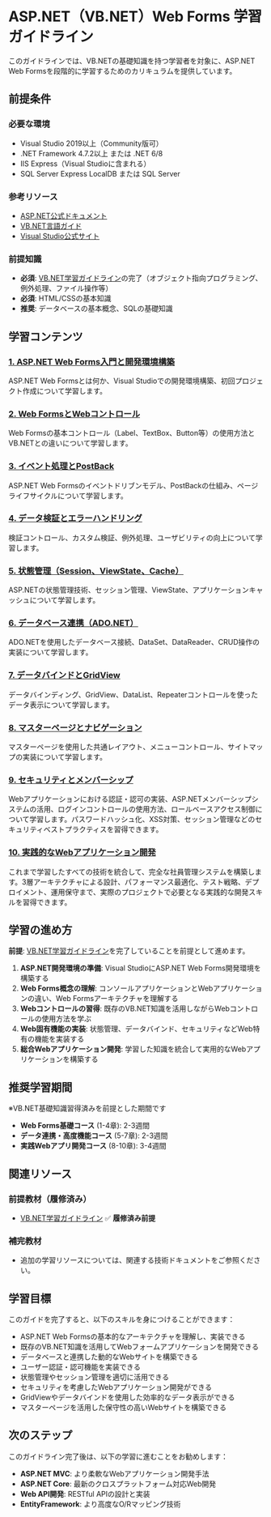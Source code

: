 # ASP.NET（VB.NET）Web Forms 学習ガイドライン

このガイドラインでは、VB.NETの基礎知識を持つ学習者を対象に、ASP.NET Web Formsを段階的に学習するためのカリキュラムを提供しています。

## 前提条件

### 必要な環境
- Visual Studio 2019以上（Community版可）
- .NET Framework 4.7.2以上 または .NET 6/8
- IIS Express（Visual Studioに含まれる）
- SQL Server Express LocalDB または SQL Server

### 参考リソース
- [ASP.NET公式ドキュメント](https://docs.microsoft.com/ja-jp/aspnet/)
- [VB.NET言語ガイド](https://docs.microsoft.com/ja-jp/dotnet/visual-basic/)
- [Visual Studio公式サイト](https://visualstudio.microsoft.com/ja/)

### 前提知識
- **必須**: [VB.NET学習ガイドライン](../vbnet/README.md)の完了（オブジェクト指向プログラミング、例外処理、ファイル操作等）
- **必須**: HTML/CSSの基本知識
- **推奨**: データベースの基本概念、SQLの基礎知識

## 学習コンテンツ

### [1. ASP.NET Web Forms入門と開発環境構築](https://fcircle-biz.github.io/tech_docs/guide/programming-languages/dotnet-ecosystem/aspnet-vb/aspnet-vb-learning-material-01.html)
ASP.NET Web Formsとは何か、Visual Studioでの開発環境構築、初回プロジェクト作成について学習します。

### [2. Web FormsとWebコントロール](https://fcircle-biz.github.io/tech_docs/guide/programming-languages/dotnet-ecosystem/aspnet-vb/aspnet-vb-learning-material-02.html)
Web Formsの基本コントロール（Label、TextBox、Button等）の使用方法とVB.NETとの違いについて学習します。

### [3. イベント処理とPostBack](https://fcircle-biz.github.io/tech_docs/guide/programming-languages/dotnet-ecosystem/aspnet-vb/aspnet-vb-learning-material-03.html)
ASP.NET Web Formsのイベントドリブンモデル、PostBackの仕組み、ページライフサイクルについて学習します。

### [4. データ検証とエラーハンドリング](https://fcircle-biz.github.io/tech_docs/guide/programming-languages/dotnet-ecosystem/aspnet-vb/aspnet-vb-learning-material-04.html)
検証コントロール、カスタム検証、例外処理、ユーザビリティの向上について学習します。

### [5. 状態管理（Session、ViewState、Cache）](https://fcircle-biz.github.io/tech_docs/guide/programming-languages/dotnet-ecosystem/aspnet-vb/aspnet-vb-learning-material-05.html)
ASP.NETの状態管理技術、セッション管理、ViewState、アプリケーションキャッシュについて学習します。

### [6. データベース連携（ADO.NET）](https://fcircle-biz.github.io/tech_docs/guide/programming-languages/dotnet-ecosystem/aspnet-vb/aspnet-vb-learning-material-06.html)
ADO.NETを使用したデータベース接続、DataSet、DataReader、CRUD操作の実装について学習します。

### [7. データバインドとGridView](https://fcircle-biz.github.io/tech_docs/guide/programming-languages/dotnet-ecosystem/aspnet-vb/aspnet-vb-learning-material-07.html)
データバインディング、GridView、DataList、Repeaterコントロールを使ったデータ表示について学習します。

### [8. マスターページとナビゲーション](https://fcircle-biz.github.io/tech_docs/guide/programming-languages/dotnet-ecosystem/aspnet-vb/aspnet-vb-learning-material-08.html)
マスターページを使用した共通レイアウト、メニューコントロール、サイトマップの実装について学習します。

### [9. セキュリティとメンバーシップ](https://fcircle-biz.github.io/tech_docs/guide/programming-languages/dotnet-ecosystem/aspnet-vb/aspnet-vb-learning-material-09.html)
Webアプリケーションにおける認証・認可の実装、ASP.NETメンバーシップシステムの活用、ログインコントロールの使用方法、ロールベースアクセス制御について学習します。パスワードハッシュ化、XSS対策、セッション管理などのセキュリティベストプラクティスを習得できます。

### [10. 実践的なWebアプリケーション開発](https://fcircle-biz.github.io/tech_docs/guide/programming-languages/dotnet-ecosystem/aspnet-vb/aspnet-vb-learning-material-10.html)
これまで学習したすべての技術を統合して、完全な社員管理システムを構築します。3層アーキテクチャによる設計、パフォーマンス最適化、テスト戦略、デプロイメント、運用保守まで、実際のプロジェクトで必要となる実践的な開発スキルを習得できます。

## 学習の進め方

**前提**: [VB.NET学習ガイドライン](../vbnet/README.md)を完了していることを前提として進めます。

1. **ASP.NET開発環境の準備**: Visual StudioにASP.NET Web Forms開発環境を構築する
2. **Web Forms概念の理解**: コンソールアプリケーションとWebアプリケーションの違い、Web Formsアーキテクチャを理解する
3. **Webコントロールの習得**: 既存のVB.NET知識を活用しながらWebコントロールの使用方法を学ぶ
4. **Web固有機能の実装**: 状態管理、データバインド、セキュリティなどWeb特有の機能を実装する
5. **総合Webアプリケーション開発**: 学習した知識を統合して実用的なWebアプリケーションを構築する

## 推奨学習期間

※VB.NET基礎知識習得済みを前提とした期間です

- **Web Forms基礎コース** (1-4章): 2-3週間
- **データ連携・高度機能コース** (5-7章): 2-3週間
- **実践Webアプリ開発コース** (8-10章): 3-4週間

## 関連リソース

### 前提教材（履修済み）
- [VB.NET学習ガイドライン](../vbnet/README.md) ✅ **履修済み前提**

### 補完教材
- 追加の学習リソースについては、関連する技術ドキュメントをご参照ください。

## 学習目標

このガイドを完了すると、以下のスキルを身につけることができます：

- ASP.NET Web Formsの基本的なアーキテクチャを理解し、実装できる
- 既存のVB.NET知識を活用してWebフォームアプリケーションを開発できる
- データベースと連携した動的なWebサイトを構築できる
- ユーザー認証・認可機能を実装できる
- 状態管理やセッション管理を適切に活用できる
- セキュリティを考慮したWebアプリケーション開発ができる
- GridViewやデータバインドを使用した効率的なデータ表示ができる
- マスターページを活用した保守性の高いWebサイトを構築できる

## 次のステップ

このガイドライン完了後は、以下の学習に進むことをお勧めします：

- **ASP.NET MVC**: より柔軟なWebアプリケーション開発手法
- **ASP.NET Core**: 最新のクロスプラットフォーム対応Web開発
- **Web API開発**: RESTful APIの設計と実装
- **EntityFramework**: より高度なO/Rマッピング技術